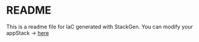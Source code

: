 # README
This is a readme file for IaC generated with StackGen.
You can modify your appStack -> [here](http://main.dev.stackgen.com/appstacks/e14b95eb-d5f6-4068-b15e-83c89b3edc08)
